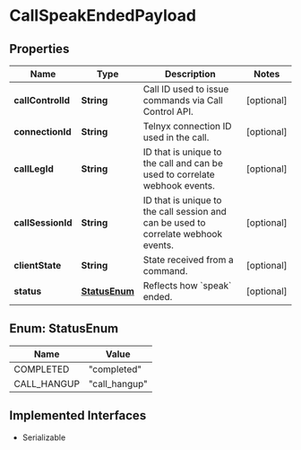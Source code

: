 

# CallSpeakEndedPayload

## Properties

Name | Type | Description | Notes
------------ | ------------- | ------------- | -------------
**callControlId** | **String** | Call ID used to issue commands via Call Control API. |  [optional]
**connectionId** | **String** | Telnyx connection ID used in the call. |  [optional]
**callLegId** | **String** | ID that is unique to the call and can be used to correlate webhook events. |  [optional]
**callSessionId** | **String** | ID that is unique to the call session and can be used to correlate webhook events. |  [optional]
**clientState** | **String** | State received from a command. |  [optional]
**status** | [**StatusEnum**](#StatusEnum) | Reflects how &#x60;speak&#x60; ended. |  [optional]



## Enum: StatusEnum

Name | Value
---- | -----
COMPLETED | &quot;completed&quot;
CALL_HANGUP | &quot;call_hangup&quot;


## Implemented Interfaces

* Serializable


